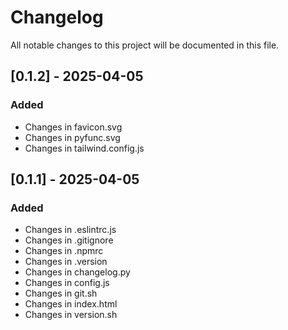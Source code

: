# Changelog

All notable changes to this project will be documented in this file.

## [0.1.2] - 2025-04-05

### Added
- Changes in favicon.svg
- Changes in pyfunc.svg
- Changes in tailwind.config.js

## [0.1.1] - 2025-04-05

### Added
- Changes in .eslintrc.js
- Changes in .gitignore
- Changes in .npmrc
- Changes in .version
- Changes in changelog.py
- Changes in config.js
- Changes in git.sh
- Changes in index.html
- Changes in version.sh

